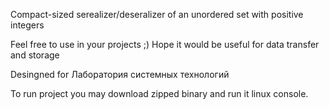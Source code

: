 Compact-sized serealizer/deseralizer of an unordered set with positive integers

Feel free to use in your projects ;)
Hope it would be useful for data transfer and storage

Desingned for Лаборатория системных технологий

To run project you may download zipped binary and run it linux console.
